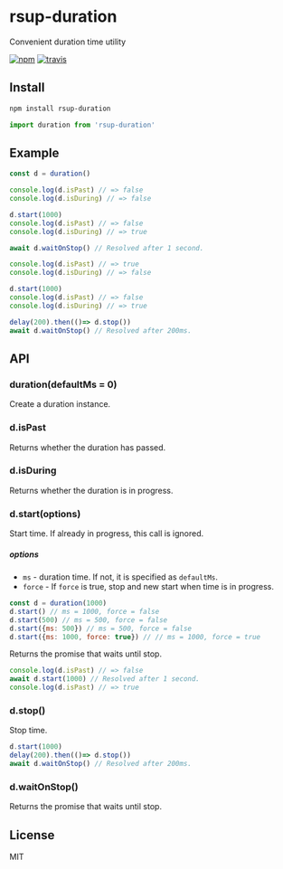 # rsup-duration
Convenient duration time utility

[![npm](https://flat.badgen.net/npm/v/rsup-duration)](https://www.npmjs.com/package/rsup-duration)
[![travis](https://flat.badgen.net/travis/skt-t1-byungi/rsup-duration)](https://travis-ci.org/skt-t1-byungi/rsup-duration)

## Install
```sh
npm install rsup-duration
```
```js
import duration from 'rsup-duration'
```

## Example
```js
const d = duration()

console.log(d.isPast) // => false
console.log(d.isDuring) // => false

d.start(1000)
console.log(d.isPast) // => false
console.log(d.isDuring) // => true

await d.waitOnStop() // Resolved after 1 second.

console.log(d.isPast) // => true
console.log(d.isDuring) // => false

d.start(1000)
console.log(d.isPast) // => false
console.log(d.isDuring) // => true

delay(200).then(()=> d.stop())
await d.waitOnStop() // Resolved after 200ms.
```

## API
### duration(defaultMs = 0)
Create a duration instance.

### d.isPast
Returns whether the duration has passed.

### d.isDuring
Returns whether the duration is in progress.

### d.start(options)
Start time. If already in progress, this call is ignored.

##### options

- `ms` - duration time. If not, it is specified as `defaultMs`.
- `force`  - If `force` is true, stop and new start when time is in progress.

```js
const d = duration(1000)
d.start() // ms = 1000, force = false
d.start(500) // ms = 500, force = false
d.start({ms: 500}) // ms = 500, force = false
d.start({ms: 1000, force: true}) // // ms = 1000, force = true
```

Returns the promise that waits until stop.
```js
console.log(d.isPast) // => false
await d.start(1000) // Resolved after 1 second.
console.log(d.isPast) // => true
```

### d.stop()
Stop time.

```js
d.start(1000)
delay(200).then(()=> d.stop())
await d.waitOnStop() // Resolved after 200ms.
```

### d.waitOnStop()
Returns the promise that waits until stop.

## License
MIT
